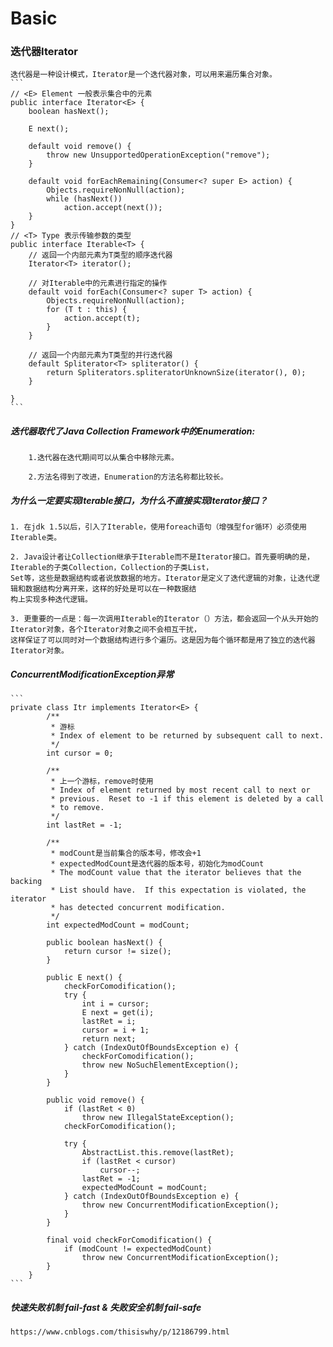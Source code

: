 # Basic
### 迭代器Iterator

    迭代器是一种设计模式，Iterator是一个迭代器对象，可以用来遍历集合对象。
    ```
    // <E> Element 一般表示集合中的元素
    public interface Iterator<E> {
        boolean hasNext();
        
        E next();
        
        default void remove() {
            throw new UnsupportedOperationException("remove");
        }
        
        default void forEachRemaining(Consumer<? super E> action) {
            Objects.requireNonNull(action);
            while (hasNext())
                action.accept(next());
        }
    }
    // <T> Type 表示传输参数的类型
    public interface Iterable<T> {
        // 返回一个内部元素为T类型的顺序迭代器
        Iterator<T> iterator();
        
        // 对Iterable中的元素进行指定的操作
        default void forEach(Consumer<? super T> action) {
            Objects.requireNonNull(action);
            for (T t : this) {
                action.accept(t);
            }
        }
        
        // 返回一个内部元素为T类型的并行迭代器
        default Spliterator<T> spliterator() {
            return Spliterators.spliteratorUnknownSize(iterator(), 0);
        }

    }
    ```
##### 迭代器取代了Java Collection Framework中的Enumeration:
        1.迭代器在迭代期间可以从集合中移除元素。
        
        2.方法名得到了改进，Enumeration的方法名称都比较长。
        
##### 为什么一定要实现Iterable接口，为什么不直接实现Iterator接口？
 
    1. 在jdk 1.5以后，引入了Iterable，使用foreach语句（增强型for循环）必须使用Iterable类。
    
    2. Java设计者让Collection继承于Iterable而不是Iterator接口。首先要明确的是，Iterable的子类Collection，Collection的子类List，
    Set等，这些是数据结构或者说放数据的地方。Iterator是定义了迭代逻辑的对象，让迭代逻辑和数据结构分离开来，这样的好处是可以在一种数据结
    构上实现多种迭代逻辑。
    
    3. 更重要的一点是：每一次调用Iterable的Iterator（）方法，都会返回一个从头开始的Iterator对象，各个Iterator对象之间不会相互干扰，
    这样保证了可以同时对一个数据结构进行多个遍历。这是因为每个循环都是用了独立的迭代器Iterator对象。

#####  ConcurrentModificationException异常
    ```
    private class Itr implements Iterator<E> {
            /**
             * 游标
             * Index of element to be returned by subsequent call to next.
             */
            int cursor = 0;
    
            /**
             * 上一个游标，remove时使用
             * Index of element returned by most recent call to next or
             * previous.  Reset to -1 if this element is deleted by a call
             * to remove.
             */
            int lastRet = -1;
    
            /**
             * modCount是当前集合的版本号，修改会+1
             * expectedModCount是迭代器的版本号，初始化为modCount
             * The modCount value that the iterator believes that the backing
             * List should have.  If this expectation is violated, the iterator
             * has detected concurrent modification.
             */
            int expectedModCount = modCount;
    
            public boolean hasNext() {
                return cursor != size();
            }
    
            public E next() {
                checkForComodification();
                try {
                    int i = cursor;
                    E next = get(i);
                    lastRet = i;
                    cursor = i + 1;
                    return next;
                } catch (IndexOutOfBoundsException e) {
                    checkForComodification();
                    throw new NoSuchElementException();
                }
            }
    
            public void remove() {
                if (lastRet < 0)
                    throw new IllegalStateException();
                checkForComodification();
    
                try {
                    AbstractList.this.remove(lastRet);
                    if (lastRet < cursor)
                        cursor--;
                    lastRet = -1;
                    expectedModCount = modCount;
                } catch (IndexOutOfBoundsException e) {
                    throw new ConcurrentModificationException();
                }
            }
    
            final void checkForComodification() {
                if (modCount != expectedModCount)
                    throw new ConcurrentModificationException();
            }
        }
    ```

##### 快速失败机制 fail-fast & 失败安全机制 fail-safe
    https://www.cnblogs.com/thisiswhy/p/12186799.html